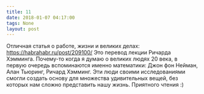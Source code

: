 ```yaml
---
title: 11
date: 2018-01-07 04:17:00
tags: None
layout: post
---
```


Отличная статья о работе, жизни и великих делах:
<https://habrahabr.ru/post/209100/>
Это перевод лекции Ричарда Хэмминга. Почему-то когда я думаю о великих людях 20 века, в первую очередь вспоминаются именно математики: Джон фон Нейман, Алан Тьюринг, Ричард Хэмминг. Эти люди своими исследованиями смогли создать основу для множества удивительных вещей, без которых нам сложно представить нашу жизнь.
Приятного чтения :)
